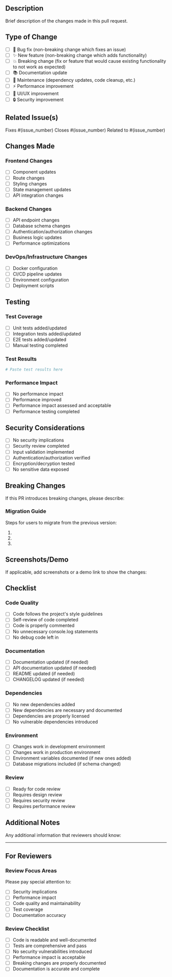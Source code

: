 ## Description
Brief description of the changes made in this pull request.

## Type of Change
- [ ] 🐛 Bug fix (non-breaking change which fixes an issue)
- [ ] ✨ New feature (non-breaking change which adds functionality)
- [ ] 💥 Breaking change (fix or feature that would cause existing functionality to not work as expected)
- [ ] 📚 Documentation update
- [ ] 🔧 Maintenance (dependency updates, code cleanup, etc.)
- [ ] ⚡ Performance improvement
- [ ] 🎨 UI/UX improvement
- [ ] 🔒 Security improvement

## Related Issue(s)
Fixes #(issue_number)
Closes #(issue_number)
Related to #(issue_number)

## Changes Made
### Frontend Changes
- [ ] Component updates
- [ ] Route changes
- [ ] Styling changes
- [ ] State management updates
- [ ] API integration changes

### Backend Changes
- [ ] API endpoint changes
- [ ] Database schema changes
- [ ] Authentication/authorization changes
- [ ] Business logic updates
- [ ] Performance optimizations

### DevOps/Infrastructure Changes
- [ ] Docker configuration
- [ ] CI/CD pipeline updates
- [ ] Environment configuration
- [ ] Deployment scripts

## Testing
### Test Coverage
- [ ] Unit tests added/updated
- [ ] Integration tests added/updated
- [ ] E2E tests added/updated
- [ ] Manual testing completed

### Test Results
```bash
# Paste test results here
```

### Performance Impact
- [ ] No performance impact
- [ ] Performance improved
- [ ] Performance impact assessed and acceptable
- [ ] Performance testing completed

## Security Considerations
- [ ] No security implications
- [ ] Security review completed
- [ ] Input validation implemented
- [ ] Authentication/authorization verified
- [ ] Encryption/decryption tested
- [ ] No sensitive data exposed

## Breaking Changes
If this PR introduces breaking changes, please describe:

### Migration Guide
Steps for users to migrate from the previous version:

1. 
2. 
3. 

## Screenshots/Demo
If applicable, add screenshots or a demo link to show the changes:

## Checklist
### Code Quality
- [ ] Code follows the project's style guidelines
- [ ] Self-review of code completed
- [ ] Code is properly commented
- [ ] No unnecessary console.log statements
- [ ] No debug code left in

### Documentation
- [ ] Documentation updated (if needed)
- [ ] API documentation updated (if needed)
- [ ] README updated (if needed)
- [ ] CHANGELOG updated (if needed)

### Dependencies
- [ ] No new dependencies added
- [ ] New dependencies are necessary and documented
- [ ] Dependencies are properly licensed
- [ ] No vulnerable dependencies introduced

### Environment
- [ ] Changes work in development environment
- [ ] Changes work in production environment
- [ ] Environment variables documented (if new ones added)
- [ ] Database migrations included (if schema changed)

### Review
- [ ] Ready for code review
- [ ] Requires design review
- [ ] Requires security review
- [ ] Requires performance review

## Additional Notes
Any additional information that reviewers should know:

---

## For Reviewers

### Review Focus Areas
Please pay special attention to:
- [ ] Security implications
- [ ] Performance impact
- [ ] Code quality and maintainability
- [ ] Test coverage
- [ ] Documentation accuracy

### Review Checklist
- [ ] Code is readable and well-documented
- [ ] Tests are comprehensive and pass
- [ ] No security vulnerabilities introduced
- [ ] Performance impact is acceptable
- [ ] Breaking changes are properly documented
- [ ] Documentation is accurate and complete
